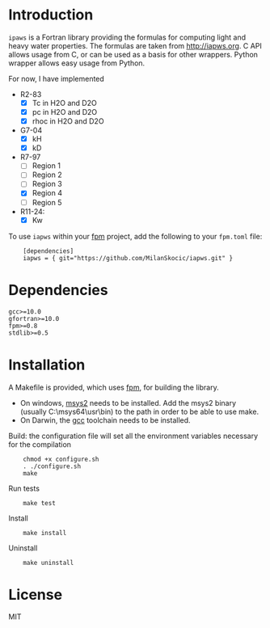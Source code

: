 # Introduction

`ipaws` is a  Fortran library providing the formulas for computing light and heavy water properties.
The formulas are taken from http://iapws.org. 
C API allows usage from C, or can be used as a basis for other wrappers.
Python wrapper allows easy usage from Python.

For now, I have implemented 

- R2-83
    - [x] Tc in H2O and D2O
    - [x] pc in H2O and D2O
    - [x] rhoc in H2O and D2O
- G7-04 
    - [x] kH
    - [x] kD
- R7-97
    - [ ] Region 1
    - [ ] Region 2
    - [ ] Region 3
    - [x] Region 4
    - [ ] Region 5
- R11-24:
    - [x] Kw

To use `iapws` within your [fpm](https://github.com/fortran-lang/fpm) project,
add the following to your `fpm.toml` file:

```
    [dependencies]
    iapws = { git="https://github.com/MilanSkocic/iapws.git" }
```

# Dependencies

```
gcc>=10.0
gfortran>=10.0
fpm>=0.8
stdlib>=0.5
```




# Installation

A Makefile is provided, which uses [fpm](https://fpm.fortran-lang.org), for building the library.

* On windows, [msys2](https://www.msys2.org) needs to be installed. 
  Add the msys2 binary (usually C:\\msys64\\usr\\bin) to the path in order to be able to use make.
* On Darwin, the [gcc](https://formulae.brew.sh/formula/gcc) toolchain needs to be installed.

Build: the configuration file will set all the environment variables necessary for the compilation

```
    chmod +x configure.sh
    . ./configure.sh
    make
```

Run tests

```
    make test
```


Install

```
    make install
```

Uninstall

```
    make uninstall
```




# License

MIT
